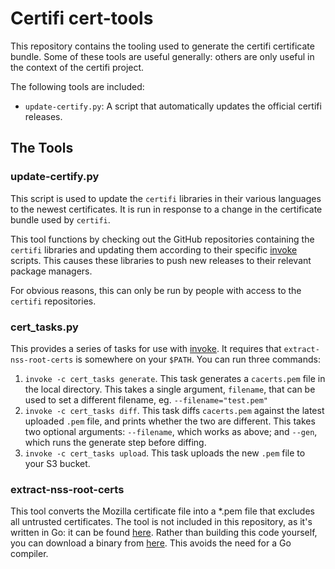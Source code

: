 # Certifi cert-tools

This repository contains the tooling used to generate the certifi certificate
bundle. Some of these tools are useful generally: others are only useful in the
context of the certifi project.

The following tools are included:

- `update-certify.py`: A script that automatically updates the official certifi
  releases.

## The Tools

### update-certify.py

This script is used to update the `certifi` libraries in their various languages
to the newest certificates. It is run in response to a change in the certificate
bundle used by `certifi`.

This tool functions by checking out the GitHub repositories containing the
`certifi` libraries and updating them according to their specific
[invoke](http://invoke.readthedocs.org/en/latest/) scripts. This causes these
libraries to push new releases to their relevant package managers.

For obvious reasons, this can only be run by people with access to the `certifi`
repositories.

### cert_tasks.py

This provides a series of tasks for use with
[invoke](http://invoke.readthedocs.org/en/latest/).  It requires that
`extract-nss-root-certs` is somewhere on your `$PATH`. You can run three
commands:

1. `invoke -c cert_tasks generate`. This task generates a `cacerts.pem` file in
   the local directory. This takes a single argument, `filename`, that can be
   used to set a different filename, eg. `--filename="test.pem"`
2. `invoke -c cert_tasks diff`. This task diffs `cacerts.pem` against the latest
   uploaded `.pem` file, and prints whether the two are different. This takes
   two optional arguments: `--filename`, which works as above; and `--gen`,
   which runs the generate step before diffing.
3. `invoke -c cert_tasks upload`. This task uploads the new `.pem` file to your
   S3 bucket.

### extract-nss-root-certs

This tool converts the Mozilla certificate file into a *.pem file that excludes
all untrusted certificates. The tool is not included in this repository, as it's
written in Go: it can be found
[here](https://github.com/certifi/extract-nss-root-certs). Rather than building
this code yourself, you can download a binary from
[here](https://github.com/certifi/extract-nss-root-certs/releases). This avoids
the need for a Go compiler.
